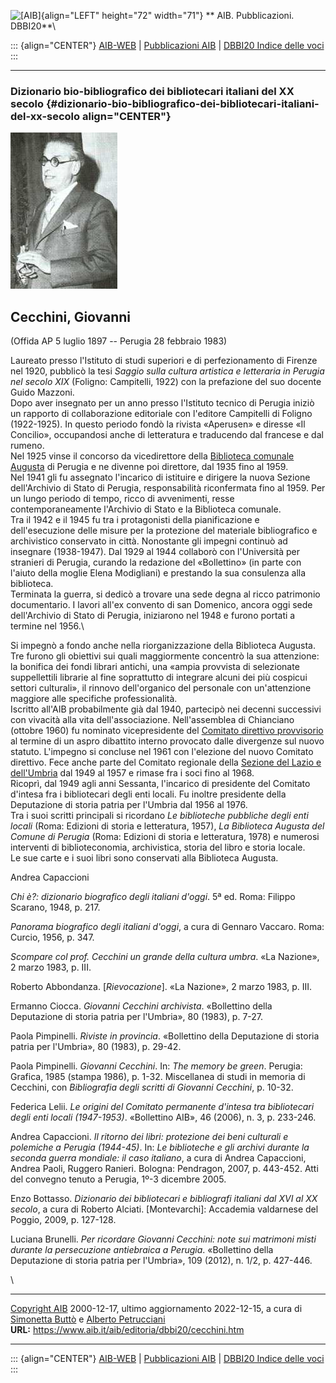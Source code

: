 ![\[AIB\]](/aib/wi/aibv72.gif){align="LEFT" height="72" width="71"}
** AIB. Pubblicazioni. DBBI20**\

::: {align="CENTER"}
[AIB-WEB](/) \| [Pubblicazioni AIB](/pubblicazioni/) \| [DBBI20 Indice
delle voci](dbbi20.htm)
:::

------------------------------------------------------------------------

### Dizionario bio-bibliografico dei bibliotecari italiani del XX secolo {#dizionario-bio-bibliografico-dei-bibliotecari-italiani-del-xx-secolo align="CENTER"}

![\[Ritratto\]](cecchini.jpg)

## Cecchini, Giovanni

(Offida AP 5 luglio 1897 -- Perugia 28 febbraio 1983)

Laureato presso l\'Istituto di studi superiori e di perfezionamento di
Firenze nel 1920, pubblicò la tesi *Saggio sulla cultura artistica e
letteraria in Perugia nel secolo XIX* (Foligno: Campitelli, 1922) con la
prefazione del suo docente Guido Mazzoni.\
Dopo aver insegnato per un anno presso l\'Istituto tecnico di Perugia
iniziò un rapporto di collaborazione editoriale con l\'editore
Campitelli di Foligno (1922-1925). In questo periodo fondò la rivista
«Aperusen» e diresse «Il Concilio», occupandosi anche di letteratura e
traducendo dal francese e dal rumeno.\
Nel 1925 vinse il concorso da vicedirettore della [Biblioteca comunale
Augusta](/aib/stor/teche/pg-com.htm) di Perugia e ne divenne poi
direttore, dal 1935 fino al 1959.\
Nel 1941 gli fu assegnato l\'incarico di istituire e dirigere la nuova
Sezione dell\'Archivio di Stato di Perugia, responsabilità riconfermata
fino al 1959. Per un lungo periodo di tempo, ricco di avvenimenti, resse
contemporaneamente l\'Archivio di Stato e la Biblioteca comunale.\
Tra il 1942 e il 1945 fu tra i protagonisti della pianificazione e
dell\'esecuzione delle misure per la protezione del materiale
bibliografico e archivistico conservato in città. Nonostante gli impegni
continuò ad insegnare (1938-1947). Dal 1929 al 1944 collaborò con
l\'Università per stranieri di Perugia, curando la redazione del
«Bollettino» (in parte con l\'aiuto della moglie Elena Modigliani) e
prestando la sua consulenza alla biblioteca.\
Terminata la guerra, si dedicò a trovare una sede degna al ricco
patrimonio documentario. I lavori all\'ex convento di san Domenico,
ancora oggi sede dell\'Archivio di Stato di Perugia, iniziarono nel 1948
e furono portati a termine nel 1956.\

Si impegnò a fondo anche nella riorganizzazione della Biblioteca
Augusta. Tre furono gli obiettivi sui quali maggiormente concentrò la
sua attenzione: la bonifica dei fondi librari antichi, una «ampia
provvista di selezionate suppellettili librarie al fine soprattutto di
integrare alcuni dei più cospicui settori culturali», il rinnovo
dell\'organico del personale con un\'attenzione maggiore alle specifiche
professionalità.\
Iscritto all\'AIB probabilmente già dal 1940, partecipò nei decenni
successivi con vivacità alla vita dell\'associazione. Nell\'assemblea di
Chianciano (ottobre 1960) fu nominato vicepresidente del [Comitato
direttivo provvisorio](/aib/stor/cariche60.htm) al termine di un aspro
dibattito interno provocato dalle divergenze sul nuovo statuto.
L\'impegno si concluse nel 1961 con l\'elezione del nuovo Comitato
direttivo. Fece anche parte del Comitato regionale della [Sezione del
Lazio e dell\'Umbria](/aib/stor/sezioni/laz.htm) dal 1949 al 1957 e
rimase fra i soci fino al 1968.\
Ricoprì, dal 1949 agli anni Sessanta, l\'incarico di presidente del
Comitato d\'intesa fra i bibliotecari degli enti locali. Fu inoltre
presidente della Deputazione di storia patria per l\'Umbria dal 1956 al
1976.\
Tra i suoi scritti principali si ricordano *Le biblioteche pubbliche
degli enti locali* (Roma: Edizioni di storia e letteratura, 1957), *La
Biblioteca Augusta del Comune di Perugia* (Roma: Edizioni di storia e
letteratura, 1978) e numerosi interventi di biblioteconomia,
archivistica, storia del libro e storia locale.\
Le sue carte e i suoi libri sono conservati alla Biblioteca Augusta.

Andrea Capaccioni

*Chi è?: dizionario biografico degli italiani d\'oggi*. 5ª ed. Roma:
Filippo Scarano, 1948, p. 217.

*Panorama biografico degli italiani d\'oggi*, a cura di Gennaro Vaccaro.
Roma: Curcio, 1956, p. 347.

*Scompare col prof. Cecchini un grande della cultura umbra*. «La
Nazione», 2 marzo 1983, p. III.

Roberto Abbondanza. \[*Rievocazione*\]. «La Nazione», 2 marzo 1983, p.
III.

Ermanno Ciocca. *Giovanni Cecchini archivista*. «Bollettino della
Deputazione di storia patria per l\'Umbria», 80 (1983), p. 7-27.

Paola Pimpinelli. *Riviste in provincia*. «Bollettino della Deputazione
di storia patria per l\'Umbria», 80 (1983), p. 29-42.

Paola Pimpinelli. *Giovanni Cecchini*. In: *The memory be green*.
Perugia: Grafica, 1985 (stampa 1986), p. 1-32. Miscellanea di studi in
memoria di Cecchini, con *Bibliografia degli scritti di Giovanni
Cecchini*, p. 10-32.

Federica Lelii. *Le origini del Comitato permanente d\'intesa tra
bibliotecari degli enti locali (1947-1953)*. «Bollettino AIB», 46
(2006), n. 3, p. 233-246.

Andrea Capaccioni. *Il ritorno dei libri: protezione dei beni culturali
e polemiche a Perugia (1944-45)*. In: *Le biblioteche e gli archivi
durante la seconda guerra mondiale: il caso italiano*, a cura di Andrea
Capaccioni, Andrea Paoli, Ruggero Ranieri. Bologna: Pendragon, 2007, p.
443-452. Atti del convegno tenuto a Perugia, 1º-3 dicembre 2005.

Enzo Bottasso. *Dizionario dei bibliotecari e bibliografi italiani dal
XVI al XX secolo*, a cura di Roberto Alciati. \[Montevarchi\]: Accademia
valdarnese del Poggio, 2009, p. 127-128.

Luciana Brunelli. *Per ricordare Giovanni Cecchini: note sui matrimoni
misti durante la persecuzione antiebraica a Perugia*. «Bollettino della
Deputazione di storia patria per l\'Umbria», 109 (2012), n. 1/2, p.
427-446.

\

------------------------------------------------------------------------

[Copyright AIB](/su-questo-sito/dichiarazione-di-copyright-aib-web/)
2000-12-17, ultimo aggiornamento 2022-12-15, a cura di [Simonetta
Buttò](/aib/redazione3.htm) e [Alberto
Petrucciani](/su-questo-sito/redazione-aib-web/)\
**URL:** https://www.aib.it/aib/editoria/dbbi20/cecchini.htm

------------------------------------------------------------------------

::: {align="CENTER"}
[AIB-WEB](/) \| [Pubblicazioni AIB](/pubblicazioni/) \| [DBBI20 Indice
delle voci](dbbi20.htm)
:::

